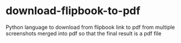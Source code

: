 # download-flipbook-to-pdf
Python language to download from flipbook link to pdf from multiple screenshots merged into pdf so that the final result is a pdf file
